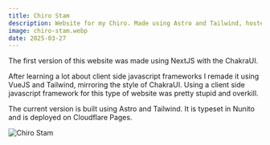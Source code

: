 ```yaml
---
title: Chiro Stam
description: Website for my Chiro. Made using Astro and Tailwind, hosted on Cloudflare Pages
image: chiro-stam.webp
date: 2025-03-27
---
```


The first version of this website was made using NextJS with the ChakraUI.

After learning a lot about client side javascript frameworks I remade it using VueJS and Tailwind, mirroring the style of ChakraUI. Using a client side javascript framework for this type of website was pretty stupid and overkill. 

The current version is built using Astro and Tailwind. It is typeset in Nunito and is deployed on Cloudflare Pages.

![Chiro Stam](/images/projects/chiro-stam.webp)
